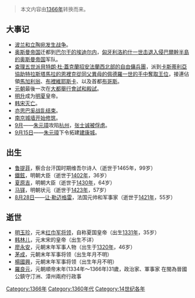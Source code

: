 > 本文内容由[1366年](https://zh.wikipedia.org/wiki/1366年)转换而来。


## 大事记

  - [波兰和](https://zh.wikipedia.org/wiki/波兰 "wikilink")[立陶宛发生战争](https://zh.wikipedia.org/wiki/立陶宛 "wikilink")。
  - [奥斯曼帝国](../Page/奥斯曼帝国.md "wikilink")迁都到[巴尔干的](https://zh.wikipedia.org/wiki/巴尔干 "wikilink")[埃迪尔内](https://zh.wikipedia.org/wiki/埃迪尔内 "wikilink")，[匈牙利](https://zh.wikipedia.org/wiki/匈牙利王國_\(1301年–1526年\) "wikilink")[洛約什一世击退入侵](https://zh.wikipedia.org/wiki/洛約什一世 "wikilink")[巴爾幹半島的](https://zh.wikipedia.org/wiki/巴爾幹半島 "wikilink")[奥斯曼帝国](../Page/奥斯曼帝国.md "wikilink")军队。
  - [查理五世派](https://zh.wikipedia.org/wiki/查理五世_\(法蘭西\) "wikilink")[貝特朗·杜·蓋克蘭招安法蘭西北部的自由傭兵團](https://zh.wikipedia.org/wiki/貝特朗·杜·蓋克蘭 "wikilink")，派到[卡斯蒂利亞協助](https://zh.wikipedia.org/wiki/卡斯蒂利亞王國 "wikilink")[特拉斯塔馬拉的恩裡克從同父異母的](https://zh.wikipedia.org/wiki/恩裡克二世_\(卡斯蒂利亞\) "wikilink")[佩德羅一世的手中奪取王位](../Page/佩德羅一世_\(卡斯蒂利亞\).md "wikilink")，接連佔領[馬加利翁](https://zh.wikipedia.org/wiki/馬加利翁 "wikilink")、[布裡維耶斯卡](https://zh.wikipedia.org/wiki/布裡維耶斯卡 "wikilink")、以及首都[布哥斯](https://zh.wikipedia.org/wiki/布哥斯 "wikilink")。
  - [元朝](../Page/元朝.md "wikilink")最後一次在[大都舉行](https://zh.wikipedia.org/wiki/大都 "wikilink")[會試和](https://zh.wikipedia.org/wiki/會試 "wikilink")[殿試](../Page/殿試.md "wikilink")。
  - [明升](../Page/明升.md "wikilink")成为[明夏](../Page/明夏.md "wikilink")皇帝。
  - [韩宋灭亡](https://zh.wikipedia.org/wiki/韩宋 "wikilink")。
  - [亦思巴奚战乱结束](https://zh.wikipedia.org/wiki/亦思巴奚战乱 "wikilink")。
  - [南京城墙开始修筑](https://zh.wikipedia.org/wiki/南京 "wikilink")。
  - [9月](../Page/9月.md "wikilink")——[朱元璋](../Page/朱元璋.md "wikilink")攻陷[杭州](https://zh.wikipedia.org/wiki/杭州 "wikilink")，[张士诚被俘虏](../Page/張士誠.md "wikilink")。
  - [9月15日](../Page/9月15日.md "wikilink")——[朱元璋](../Page/朱元璋.md "wikilink")下令拓建[建康城](https://zh.wikipedia.org/wiki/建康城 "wikilink")。

## 出生

  - [鲁提菲](https://zh.wikipedia.org/wiki/鲁提菲 "wikilink")，察合台汗国时期维吾尔诗人（逝世于1465年，99岁）
  - [鐵鉉](../Page/鐵鉉.md "wikilink")，明朝大臣（逝世于[1402年](https://zh.wikipedia.org/wiki/1402年 "wikilink")，36岁）
  - [夏原吉](../Page/夏原吉.md "wikilink")，明朝大臣（逝世于[1430年](https://zh.wikipedia.org/wiki/1430年 "wikilink")，64岁）
  - [马铎](../Page/马铎.md "wikilink")，明朝状元（逝世于[1423年](https://zh.wikipedia.org/wiki/1423年 "wikilink")，57岁）
  - [8月28日](../Page/8月28日.md "wikilink")——[让·勒迈格雷](../Page/让·勒迈格雷.md "wikilink")，法国元帅和军事家（逝世于[1421年](https://zh.wikipedia.org/wiki/1421年 "wikilink")，55岁）

## 逝世

  - [明玉珍](../Page/明玉珍.md "wikilink")，元末[红巾军将领](../Page/紅巾軍.md "wikilink")，自称夏国皇帝（出生[1331年](https://zh.wikipedia.org/wiki/1331年 "wikilink")，35岁）
  - [韩林儿](../Page/韩林儿.md "wikilink")，元末宋的皇帝（出生不详）
  - [廖永安](../Page/廖永安.md "wikilink")，元朝末年军事人物（出生于[1320年](https://zh.wikipedia.org/wiki/1320年 "wikilink")，46岁）
  - [茅成](https://zh.wikipedia.org/wiki/茅成 "wikilink")，元朝末年军事将领（出生年月不明）
  - [楊國興](https://zh.wikipedia.org/wiki/楊國興 "wikilink")，元朝末年军事将领（出生年月不明）
  - [羅良元](https://zh.wikipedia.org/wiki/羅良元 "wikilink")，元朝順帝末年(1334年～1366年)31歲，政治家、軍事家 在閩為晉國公鎮守汀洲、漳州兩府行政事

[Category:1366年](https://zh.wikipedia.org/wiki/Category:1366年 "wikilink") [Category:1360年代](https://zh.wikipedia.org/wiki/Category:1360年代 "wikilink") [Category:14世纪各年](https://zh.wikipedia.org/wiki/Category:14世纪各年 "wikilink")